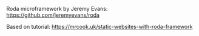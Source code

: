 Roda microframework by Jeremy Evans:
https://github.com/jeremyevans/roda

Based on tutorial:
https://mrcook.uk/static-websites-with-roda-framework
